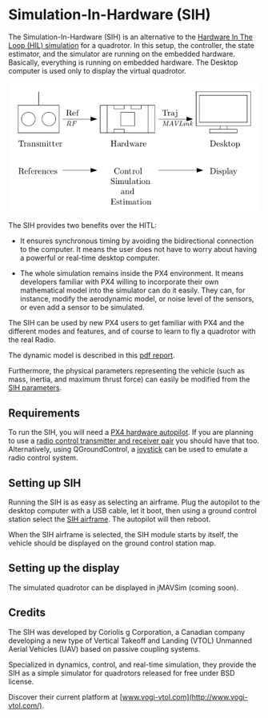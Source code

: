 # Simulation-In-Hardware (SIH)

The Simulation-In-Hardware (SIH) is an alternative to the [Hardware In The Loop (HIL) simulation](../simulation/hitl.md) for a quadrotor. In this setup, the controller, the state estimator, and the simulator are running on the embedded hardware. Basically, everything is running on embedded hardware. The Desktop computer is used only to display the virtual quadrotor.

![Simulator MAVLink API](../../assets/diagrams/SIH_diagram.png)

The SIH provides two benefits over the HITL:
- It ensures synchronous timing by avoiding the bidirectional connection to the computer. It means the user does not have to worry about having a powerful or real-time desktop computer.

- The whole simulation remains inside the PX4 environment. It means developers familiar with PX4 willing to incorporate their own mathematical model into the simulator can do it easily. They can, for instance, modify the aerodynamic model, or noise level of the sensors, or even add a sensor to be simulated.

The SIH can be used by new PX4 users to get familiar with PX4 and the different modes and features, and of course to learn to fly a quadrotor with the real Radio.

The dynamic model is described in this [pdf report](../../assets/simulation/SIH_dynamic_model.pdf).

Furthermore, the physical parameters representing the vehicle (such as mass, inertia, and maximum thrust force) can easily be modified from the [SIH parameters](../advanced/parameter_reference.md#simulation-in-hardware).

## Requirements

To run the SIH, you will need a [PX4 hardware autopilot](https://docs.px4.io/en/flight_controller/). If you are planning to use a [radio control transmitter and receiver pair](https://docs.px4.io/en/getting_started/rc_transmitter_receiver.html) you should have that too. Alternatively, using QGroundControl, a [joystick](https://docs.qgroundcontrol.com/en/SetupView/Joystick.html) can be used to emulate a radio control system.

## Setting up SIH

Running the SIH is as easy as selecting an airframe. Plug the autopilot to the desktop computer with a USB cable, let it boot, then using a ground control station select the [SIH airframe](../airframes/airframe_reference.md#simulation-copter). The autopilot will then reboot. 

When the SIH airframe is selected, the SIH module starts by itself, the vehicle should be displayed on the ground control station map.

## Setting up the display

The simulated quadrotor can be displayed in jMAVSim (coming soon).

## Credits
The SIH was developed by Coriolis g Corporation, a Canadian company developing a new type of Vertical Takeoff and Landing (VTOL) Unmanned Aerial Vehicles (UAV) based on passive coupling systems. 

Specialized in dynamics, control, and real-time simulation, they provide the SIH as a simple simulator for quadrotors released for free under BSD license.

Discover their current platform at [www.vogi-vtol.com](http://www.vogi-vtol.com/).
